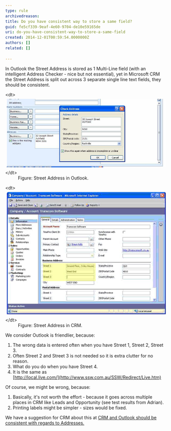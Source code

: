 ```yaml
---
type: rule
archivedreason: 
title: Do you have consistent way to store a same field?
guid: fe5cf339-9eaf-4e60-9704-de10e59165de
uri: do-you-have-consistent-way-to-store-a-same-field
created: 2014-12-01T00:59:54.0000000Z
authors: []
related: []

---
```


In Outlook the Street Address is stored as 1 Multi-Line field (with an  intelligent Address Checker - nice but not essential), yet in Microsoft  CRM the Street Address is split out across 3 separate single line text  fields, they should be consistent.

<!--endintro-->
<dl class="goodImage">&lt;dt&gt; 
      <img alt="Street Address in Outlook" src="../../assets/GoodExample.jpg" style="margin:5px;width:600px;"> 
   &lt;/dt&gt;<dd>Figure: Street Address in Outlook.</dd></dl><dl class="badImage">&lt;dt&gt; 
      <img alt="Street Address in CRM" src="../../assets/BadExample.jpg" style="margin:5px;"> 
   &lt;/dt&gt;<dd>Figure: Street Address in CRM.</dd></dl>
We consider Outlook is friendlier, because:

1. The wrong data is entered often when you have Street 1, Street 2, Street 3.
2. Often Street 2 and Street 3 is not needed so it is extra clutter for no reason.
3. What do you do when you have Street 4.
4. It is the same as <br>      [http://local.live.com/](http://www.ssw.com.au/SSW/Redirect/Live.htm)


Of course, we might be wrong, because:

1. Basically, it's not worth the effort - because it goes across multiple places in CRM like Leads and Opportunity (see test results from Adrian).
2. Printing labels might be simpler - sizes would be fixed.


We have a suggestion for CRM about this at     [CRM and Outlook should be consistent with regards to Addresses.](http://www.ssw.com.au/ssw/Standards/BetterSoftwareSuggestions/CRM.aspx#AddressConsistent)
